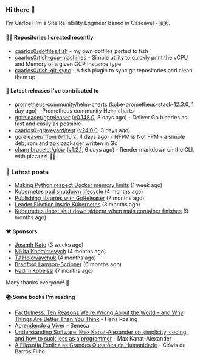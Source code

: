 ### Hi there 👋

I'm Carlos! I'm a Site Reliability Engineer based in Cascavel - 🇧🇷.

#### 👨‍💻 Repositories I created recently
- [caarlos0/dotfiles.fish](https://github.com/caarlos0/dotfiles.fish) - my own dotfiles ported to fish
- [caarlos0/fish-gcp-machines](https://github.com/caarlos0/fish-gcp-machines) - Simple utility to quickly print the vCPU and Memory of a given GCP instance type
- [caarlos0/fish-git-sync](https://github.com/caarlos0/fish-git-sync) - A fish plugin to sync git repositories and clean them up.

#### 🚀 Latest releases I've contributed to


- [prometheus-community/helm-charts](https://github.com/prometheus-community/helm-charts) ([kube-prometheus-stack-12.3.0](https://github.com/prometheus-community/helm-charts/releases/tag/kube-prometheus-stack-12.3.0), 1 day ago) - Prometheus community Helm charts
- [goreleaser/goreleaser](https://github.com/goreleaser/goreleaser) ([v0.148.0](https://github.com/goreleaser/goreleaser/releases/tag/v0.148.0), 3 days ago) - Deliver Go binaries as fast and easily as possible
- [caarlos0-graveyard/test](https://github.com/caarlos0-graveyard/test) ([v24.0.0](https://github.com/caarlos0-graveyard/test/releases/tag/v24.0.0), 3 days ago)
- [goreleaser/nfpm](https://github.com/goreleaser/nfpm) ([v1.10.2](https://github.com/goreleaser/nfpm/releases/tag/v1.10.2), 4 days ago) - NFPM is Not FPM - a simple deb, rpm and apk packager written in Go
- [charmbracelet/glow](https://github.com/charmbracelet/glow) ([v1.2.1](https://github.com/charmbracelet/glow/releases/tag/v1.2.1), 6 days ago) - Render markdown on the CLI, with pizzazz! 💅🏻

### 📄 Latest posts
- [Making Python respect Docker memory limits](https://carlosbecker.com/posts/python-docker-limits/) (1 week ago)
- [Kubernetes pod shutdown lifecycle](https://carlosbecker.com/posts/k8s-pod-shutdown-lifecycle/) (4 months ago)
- [Publishing libraries with GoReleaser](https://carlosbecker.com/posts/goreleaser-libs/) (7 months ago)
- [Leader Election inside Kubernetes](https://carlosbecker.com/posts/k8s-leader-election/) (8 months ago)
- [Kubernetes Jobs: shut down sidecar when main container finishes](https://carlosbecker.com/posts/k8s-sidecar-shutdown/) (9 months ago)

#### ❤️ Sponsors
- [Joseph Kato](https://github.com/jdkato) (3 weeks ago)
- [Nikita Khomitsevych](https://github.com/hamsternik) (4 months ago)
- [TJ Holowaychuk](https://github.com/tj) (4 months ago)
- [Bradford Lamson-Scribner](https://github.com/bradford-hamilton) (6 months ago)
- [Nadim Kobeissi](https://github.com/kaepora) (7 months ago)

Many thanks everyone! 🙏

#### 📚 Some books I'm reading
- [Factfulness: Ten Reasons We&#39;re Wrong About the World – and Why Things Are Better Than You Think](https://www.goodreads.com/book/show/34890015-factfulness) - Hans Rosling
- [Aprendendo a Viver](https://www.goodreads.com/book/show/28219486-aprendendo-a-viver) - Seneca
- [Understanding Software: Max Kanat-Alexander on simplicity, coding, and how to suck less as a programmer](https://www.goodreads.com/book/show/36389464-understanding-software) - Max Kanat-Alexander
- [A Filosofia Explica as Grandes Questões da Humanidade](https://www.goodreads.com/book/show/24265319-a-filosofia-explica-as-grandes-quest-es-da-humanidade) - Clóvis de Barros Filho
